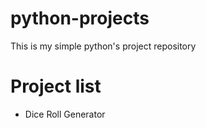 # python-projects
This is my simple python's project repository 
# Project list
- Dice Roll Generator
